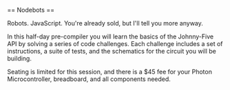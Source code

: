 == Nodebots ==

Robots.  JavaScript.  You're already sold, but I'll tell you more anyway.  

In this half-day pre-compiler you will learn the basics of the Johnny-Five API by solving a series of code challenges.  Each challenge includes a set of instructions, 
a suite of tests, and the schematics for the circuit you will be building. 

Seating is limited for this session, and there is a $45 fee for your Photon Microcontroller, breadboard, and all components needed.

